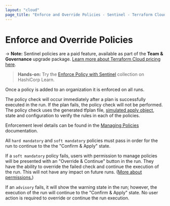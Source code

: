 ```yaml
---
layout: "cloud"
page_title: "Enforce and Override Policies - Sentinel - Terraform Cloud and Terraform Enterprise"
---
```


# Enforce and Override Policies

-> **Note:** Sentinel policies are a paid feature, available as part of the **Team & Governance** upgrade package. [Learn more about Terraform Cloud pricing here](https://www.hashicorp.com/products/terraform/pricing/).

> **Hands-on:** Try the [Enforce Policy with Sentinel](https://learn.hashicorp.com/collections/terraform/policy?utm_source=WEBSITE&utm_medium=WEB_IO&utm_offer=ARTICLE_PAGE&utm_content=DOCS) collection on HashiCorp Learn.

Once a policy is added to an organization it is enforced on all runs.

The policy check will occur immediately after a plan is successfully executed in the run. If the plan fails, the policy check will not be performed. The policy check uses the generated tfplan file, [simulated apply object](./import/tfplan.html#value-applied), state and configuration to verify the rules in each of the policies.

Enforcement level details can be found in the [Managing Policies](./manage-policies.html) documentation.

All `hard mandatory` and `soft mandatory` policies must pass in order for the run to continue to the the "Confirm & Apply" state.

If a `soft mandatory` policy fails, users with permission to manage policies will be presented with an "Override & Continue" button in the run. They have the ability to override the failed check and continue the execution of the run. This will not have any impact on future runs. ([More about permissions.](/docs/cloud/users-teams-organizations/permissions.html))

[permissions-citation]: #intentionally-unused---keep-for-maintainers

If an `advisory` fails, it will show the warning state in the run; however, the execution of the run will continue to the "Confirm & Apply" state. No user action is required to override or continue the run execution.
